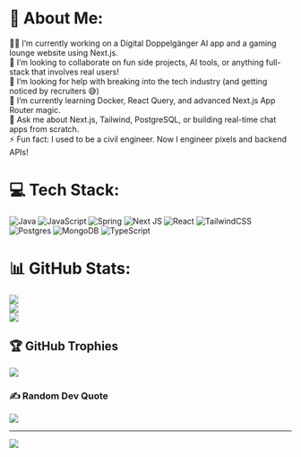 # 💫 About Me:
🧑‍💻 I’m currently working on a Digital Doppelgänger AI app and a gaming lounge website using Next.js.<br>🤝 I’m looking to collaborate on fun side projects, AI tools, or anything full-stack that involves real users!<br>🙋 I’m looking for help with breaking into the tech industry (and getting noticed by recruiters 😅)<br>🌱 I’m currently learning Docker, React Query, and advanced Next.js App Router magic.<br>💬 Ask me about Next.js, Tailwind, PostgreSQL, or building real-time chat apps from scratch.<br>⚡ Fun fact: I used to be a civil engineer. Now I engineer pixels and backend APIs!


# 💻 Tech Stack:
![Java](https://img.shields.io/badge/java-%23ED8B00.svg?style=for-the-badge&logo=openjdk&logoColor=white) ![JavaScript](https://img.shields.io/badge/javascript-%23323330.svg?style=for-the-badge&logo=javascript&logoColor=%23F7DF1E) ![Spring](https://img.shields.io/badge/spring-%236DB33F.svg?style=for-the-badge&logo=spring&logoColor=white) ![Next JS](https://img.shields.io/badge/Next-black?style=for-the-badge&logo=next.js&logoColor=white) ![React](https://img.shields.io/badge/react-%2320232a.svg?style=for-the-badge&logo=react&logoColor=%2361DAFB) ![TailwindCSS](https://img.shields.io/badge/tailwindcss-%2338B2AC.svg?style=for-the-badge&logo=tailwind-css&logoColor=white) ![Postgres](https://img.shields.io/badge/postgresql-%23316192.svg?style=for-the-badge&logo=postgresql&logoColor=white) ![MongoDB](https://img.shields.io/badge/mongodb-%2347A248.svg?style=for-the-badge&logo=mongodb&logoColor=white) ![TypeScript](https://img.shields.io/badge/typescript-%23007ACC.svg?style=for-the-badge&logo=typescript&logoColor=white)

# 📊 GitHub Stats:
![](https://github-readme-stats.vercel.app/api?username=dan77272&theme=aura&hide_border=false&include_all_commits=true&count_private=false)<br/>
![](https://nirzak-streak-stats.vercel.app/?user=dan77272&theme=aura&hide_border=false)<br/>
![](https://github-readme-stats.vercel.app/api/top-langs/?username=dan77272&theme=aura&hide_border=false&include_all_commits=true&count_private=false&layout=compact)

## 🏆 GitHub Trophies
![](https://github-profile-trophy.vercel.app/?username=dan77272&theme=radical&no-frame=false&no-bg=true&margin-w=4)

### ✍️ Random Dev Quote
![](https://quotes-github-readme.vercel.app/api?type=horizontal&theme=radical)

---
[![](https://visitcount.itsvg.in/api?id=dan77272&icon=0&color=0)](https://visitcount.itsvg.in)

<!-- Proudly created with GPRM ( https://gprm.itsvg.in ) -->
